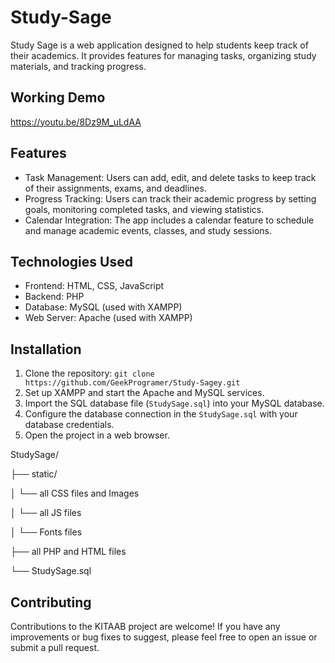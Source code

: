 # Study-Sage
Study Sage is a web application designed to help students keep track of their academics. It provides features for managing tasks, organizing study materials, and tracking progress.

## Working Demo
<a>https://youtu.be/8Dz9M_uLdAA</a>

## Features

- Task Management: Users can add, edit, and delete tasks to keep track of their assignments, exams, and deadlines.
- Progress Tracking: Users can track their academic progress by setting goals, monitoring completed tasks, and viewing statistics.
- Calendar Integration: The app includes a calendar feature to schedule and manage academic events, classes, and study sessions.

## Technologies Used

- Frontend: HTML, CSS, JavaScript
- Backend: PHP
- Database: MySQL (used with XAMPP)
- Web Server: Apache (used with XAMPP)

## Installation

1. Clone the repository:  `git clone https://github.com/GeekProgramer/Study-Sagey.git`
2. Set up XAMPP and start the Apache and MySQL services.
3. Import the SQL database file (`StudySage.sql`) into your MySQL database.
4. Configure the database connection in the `StudySage.sql` with your database credentials.
5. Open the project in a web browser.

StudySage/

├── static/

│ └── all CSS files and Images

│ └── all JS files

│ └── Fonts files

├── all PHP and HTML files

└── StudySage.sql


## Contributing

Contributions to the KITAAB project are welcome! If you have any improvements or bug fixes to suggest, please feel free to open an issue or submit a pull request.
